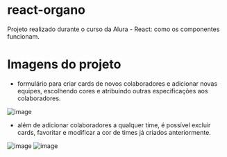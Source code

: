 # react-organo 
Projeto realizado durante o curso da Alura - React: como os componentes funcionam. 

# Imagens do projeto 
- formulário para criar cards de novos colaboradores e adicionar novas equipes, escolhendo cores e atribuindo outras especificações aos colaboradores.
  
![image](https://github.com/user-attachments/assets/67f73ae2-53a6-4ade-8f18-1964b56a84bf)
- além de adicionar colaboradores a qualquer time, é possível excluir cards, favoritar e modificar a cor de times já criados anteriormente.

![image](https://github.com/user-attachments/assets/495fb787-7fad-4842-9d83-7d041e8b93a4)
![image](https://github.com/user-attachments/assets/e56595b5-35a7-4423-9c11-718fd92cf995)

